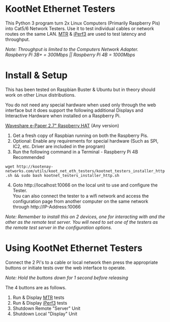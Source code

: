 # KootNet Ethernet Testers
This Python 3 program turn 2x Linux Computers (Primarily Raspberry Pis) into Cat5/6 Network Testers. 
Use it to test individual cables or network routes on the same LAN.
[MTR](https://www.bitwizard.nl/mtr/) & [iPerf3](https://iperf.fr/) are used to test latency and throughput.

_Note: Throughput is limited to the Computers Network Adapter._  
_Raspberry Pi 3B+ = 300Mbps || Raspberry Pi 4B = 1000Mbps_

Install & Setup
====================
This has been tested on Raspbian Buster & Ubuntu but in theory should work on other Linux distributions.

You do not need any special hardware when used only through the web interface but it does support the following additional Displays and Interactive Hardware when installed on a Raspberry Pi.

[Waveshare e-Paper 2.7" Raspberry HAT](https://www.waveshare.com/wiki/2.7inch_e-Paper_HAT) (Any version)

1. Get a fresh copy of Raspbian running on both the Raspberry Pis.
2. Optional: Enable any requirements for special hardware (Such as SPI, IC2, etc.  Driver are included in the program)
3. Run the following command in a Terminal - Raspberry Pi 4B Recommended

```wget http://kootenay-networks.com/utils/koot_net_eth_testers/kootnet_testers_installer_http.sh && sudo bash kootnet_testers_installer_http.sh```

4. Goto http://localhost:10066 on the local unit to use and configure the Tester.  
You can also connect the tester to a wifi network and access the configuration page from another computer on the same network through http://IP-Address:10066

_Note: Remember to install this on 2 devices, one for interacting with and the other as the remote test server. 
You will need to set one of the testers as the remote test server in the configuration options._ 

Using KootNet Ethernet Testers
====================
Connect the 2 Pi's to a cable or local network then press the appropriate buttons or initiate tests over the web interface to operate.  

_Note: Hold the buttons down for 1 second before releasing_

The 4 buttons are as follows.
1. Run & Display [MTR](https://www.bitwizard.nl/mtr/) tests
2. Run & Display [iPerf3](https://iperf.fr/) tests
3. Shutdown Remote "Server" Unit
4. Shutdown Local "Display" Unit
